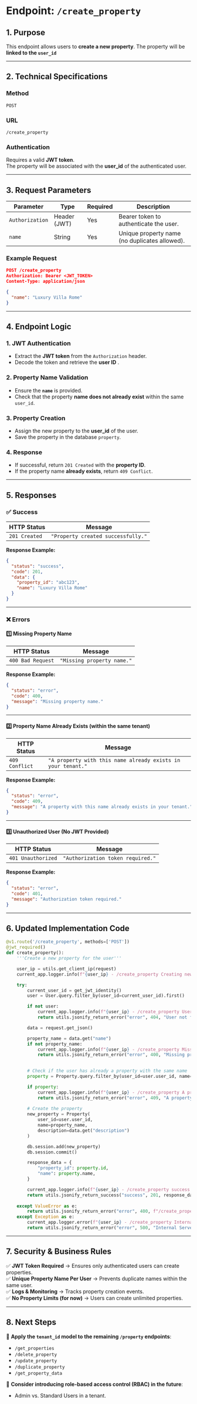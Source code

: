 # **Endpoint: `/create_property`**

## **1. Purpose**
This endpoint allows users to **create a new property**. The property will be **linked to the `user_id`**

<!-- Future implementation: The property will be **linked to the `tenant_id`** of the authenticated user, ensuring that all users within the same tenant can access and manage it.-->
---

## **2. Technical Specifications**

### **Method**
`POST`

### **URL**
`/create_property`

### **Authentication**
Requires a valid **JWT token**.  
The property will be associated with the **user_id** of the authenticated user.

---

## **3. Request Parameters**

| **Parameter**  | **Type**  | **Required** | **Description** |
|---------------|-----------|--------------|-----------------|
| `Authorization` | Header (JWT) | Yes | Bearer token to authenticate the user. |
| `name` | String | Yes | Unique property name (no duplicates allowed). |

### **Example Request**
```json
POST /create_property
Authorization: Bearer <JWT_TOKEN>
Content-Type: application/json

{
  "name": "Luxury Villa Rome"
}
```

---

## **4. Endpoint Logic**

### **1. JWT Authentication**
- Extract the **JWT token** from the `Authorization` header.
- Decode the token and retrieve the **user ID** <!-- Future implementation: and **tenant ID**-->.

### **2. Property Name Validation**
- Ensure the **`name`** is provided.
- Check that the property **name does not already exist** within the same `user_id`.

### **3. Property Creation**
- Assign the new property to the **user_id** of the user.
- Save the property in the database `property`.

### **4. Response**
- If successful, return `201 Created` with the **property ID**.
- If the property name **already exists**, return `409 Conflict`.

---

## **5. Responses**

### ✅ **Success**
| **HTTP Status** | **Message** |
|----------------|-------------|
| `201 Created`  | `"Property created successfully."` |

**Response Example:**
```json
{
  "status": "success",
  "code": 201,
  "data": {
    "property_id": "abc123",
    "name": "Luxury Villa Rome"
  }
}
```

---

### ❌ **Errors**

#### **1️⃣ Missing Property Name**
| **HTTP Status** | **Message** |
|----------------|-------------|
| `400 Bad Request` | `"Missing property name."` |

**Response Example:**
```json
{
  "status": "error",
  "code": 400,
  "message": "Missing property name."
}
```

---

#### **2️⃣ Property Name Already Exists (within the same tenant)**
| **HTTP Status** | **Message** |
|----------------|-------------|
| `409 Conflict` | `"A property with this name already exists in your tenant."` |

**Response Example:**
```json
{
  "status": "error",
  "code": 409,
  "message": "A property with this name already exists in your tenant."
}
```

---

#### **3️⃣ Unauthorized User (No JWT Provided)**
| **HTTP Status** | **Message** |
|----------------|-------------|
| `401 Unauthorized` | `"Authorization token required."` |

**Response Example:**
```json
{
  "status": "error",
  "code": 401,
  "message": "Authorization token required."
}
```

---

## **6. Updated Implementation Code**
```python
@v1.route('/create_property', methods=['POST'])
@jwt_required()
def create_property():
    '''Create a new property for the user'''

    user_ip = utils.get_client_ip(request)
    current_app.logger.info(f"{user_ip} - /create_property Creating new property.")

    try:
        current_user_id = get_jwt_identity()
        user = User.query.filter_by(user_id=current_user_id).first()

        if not user:
            current_app.logger.info(f"{user_ip} - /create_property User not found")
            return utils.jsonify_return_error("error", 404, "User not found"), 404

        data = request.get_json()

        property_name = data.get("name")
        if not property_name:
            current_app.logger.info(f"{user_ip} - /create_property Missing property name")
            return utils.jsonify_return_error("error", 400, "Missing property name"), 400
        

        # Check if the user has already a property with the same name
        property = Property.query.filter_by(user_id=user.user_id, name=property_name).first()

        if property:
            current_app.logger.info(f"{user_ip} - /create_property A property with this name already exists")
            return utils.jsonify_return_error("error", 409, "A property with this name already exists"), 409
        
        # Create the property
        new_property = Property(
            user_id=user.user_id,
            name=property_name,
            description=data.get("description")
        )

        db.session.add(new_property)
        db.session.commit()

        response_data = {
            "property_id": property.id,
            "name": property.name,
        }

        current_app.logger.info(f"{user_ip} - /create_property success Property created")
        return utils.jsonify_return_success("success", 201, response_data), 201
    
    except ValueError as e:
        return utils.jsonify_return_error("error", 400, f"/create_property ValueError {str(e)}")
    except Exception as e:
        current_app.logger.error(f"{user_ip} - /create_property Internal Server Error. {e}")
        return utils.jsonify_return_error("error", 500, "Internal Server Error."), 500

```

---

## **7. Security & Business Rules**
✅ **JWT Token Required** → Ensures only authenticated users can create properties.  
✅ **Unique Property Name Per User** → Prevents duplicate names within the same user.  
✅ **Logs & Monitoring** → Tracks property creation events.  
✅ **No Property Limits (for now)** → Users can create unlimited properties.

---

## **8. Next Steps**
🔹 **Apply the `tenant_id` model to the remaining `/property` endpoints**:  
   - `/get_properties`
   - `/delete_property`
   - `/update_property`
   - `/duplicate_property`
   - `/get_property_data`

🔹 **Consider introducing role-based access control (RBAC) in the future**:  
   - Admin vs. Standard Users in a tenant.

